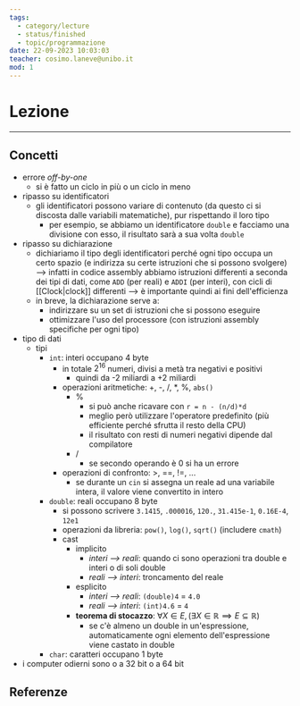 ```yaml
---
tags:
  - category/lecture
  - status/finished
  - topic/programmazione
date: 22-09-2023 10:03:03
teacher: cosimo.laneve@unibo.it
mod: 1
---
```

# Lezione
---
## Concetti
- errore _off-by-one_
	- si è fatto un ciclo in più o un ciclo in meno
- ripasso su identificatori
	- gli identificatori possono variare di contenuto (da questo ci si discosta dalle variabili matematiche), pur rispettando il loro tipo
		- per esempio, se abbiamo un identificatore `double` e facciamo una divisione con esso, il risultato sarà a sua volta `double`
- ripasso su dichiarazione
	- dichiariamo il tipo degli identificatori perché ogni tipo occupa un certo spazio (e indirizza su certe istruzioni che si possono svolgere) --> infatti in codice assembly abbiamo istruzioni differenti a seconda dei tipi di dati, come `ADD` (per reali) e `ADDI` (per interi), con cicli di [[Clock|clock]] differenti --> è importante quindi ai fini dell'efficienza
	- in breve, la dichiarazione serve a:
		- indirizzare su un set di istruzioni che si possono eseguire
		- ottimizzare l'uso del processore (con istruzioni assembly specifiche per ogni tipo)
- tipo di dati
	- tipi
		- `int`: interi occupano 4 byte
			- in totale $2^{16}$ numeri, divisi a metà tra negativi e positivi
				- quindi da -2 miliardi a +2 miliardi
			- operazioni aritmetiche: +, -, /, \*, %, `abs()`
				- %
					- si può anche ricavare con `r = n - (n/d)*d`
					- meglio però utilizzare l'operatore predefinito (più efficiente perché sfrutta il resto della CPU)
					- il risultato con resti di numeri negativi dipende dal compilatore
				- /
					- se secondo operando è 0 si ha un errore
			- operazioni di confronto: >, \==, !=, ...
				- se durante un `cin` si assegna un reale ad una variabile intera, il valore viene convertito in intero
		- `double`: reali occupano 8 byte
			- si possono scrivere `3.1415`, `.000016`, `120.`, `31.415e-1`, `0.16E-4`, `12e1`
			- operazioni da libreria: `pow()`, `log()`, `sqrt()` (includere `cmath`)
			- cast
				- implicito
					- _interi --> reali_: quando ci sono operazioni tra double e interi o di soli double
					- _reali --> interi_: troncamento del reale
				- esplicito
					- _interi --> reali_: `(double)4` = `4.0`
					- _reali --> interi_: `(int)4.6` = `4`
				- **teorema di stocazzo**: $\forall X \in E, (\exists X \in \mathbb{R} \implies E \subseteq \mathbb{R})$
					- se c'è almeno un double in un'espressione, automaticamente ogni elemento dell'espressione viene castato in double
		- `char`: caratteri occupano 1 byte
- i computer odierni sono o a 32 bit o a 64 bit

## Referenze
